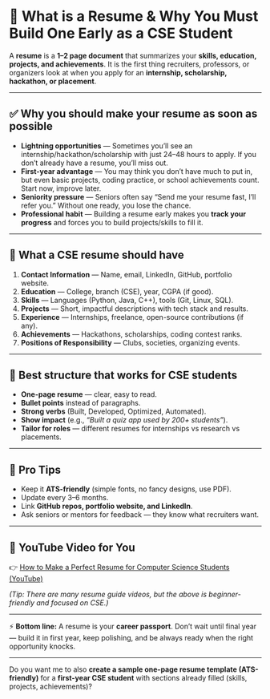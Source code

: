 # 📄 What is a Resume & Why You Must Build One Early as a CSE Student

A **resume** is a **1–2 page document** that summarizes your **skills, education, projects, and achievements**. It is the first thing recruiters, professors, or organizers look at when you apply for an **internship, scholarship, hackathon, or placement**.

---

## ✅ Why you should make your resume **as soon as possible**

* **Lightning opportunities** — Sometimes you’ll see an internship/hackathon/scholarship with just 24–48 hours to apply. If you don’t already have a resume, you’ll miss out.
* **First-year advantage** — You may think you don’t have much to put in, but even basic projects, coding practice, or school achievements count. Start now, improve later.
* **Seniority pressure** — Seniors often say “Send me your resume fast, I’ll refer you.” Without one ready, you lose the chance.
* **Professional habit** — Building a resume early makes you **track your progress** and forces you to build projects/skills to fill it.

---

## 📌 What a CSE resume should have

1. **Contact Information** — Name, email, LinkedIn, GitHub, portfolio website.
2. **Education** — College, branch (CSE), year, CGPA (if good).
3. **Skills** — Languages (Python, Java, C++), tools (Git, Linux, SQL).
4. **Projects** — Short, impactful descriptions with tech stack and results.
5. **Experience** — Internships, freelance, open-source contributions (if any).
6. **Achievements** — Hackathons, scholarships, coding contest ranks.
7. **Positions of Responsibility** — Clubs, societies, organizing events.

---

## 🎯 Best structure that works for CSE students

* **One-page resume** — clear, easy to read.
* **Bullet points** instead of paragraphs.
* **Strong verbs** (Built, Developed, Optimized, Automated).
* **Show impact** (e.g., *“Built a quiz app used by 200+ students”*).
* **Tailor for roles** — different resumes for internships vs research vs placements.

---

## 🚀 Pro Tips

* Keep it **ATS-friendly** (simple fonts, no fancy designs, use PDF).
* Update every 3–6 months.
* Link **GitHub repos, portfolio website, and LinkedIn**.
* Ask seniors or mentors for feedback — they know what recruiters want.

---

## 🎥 YouTube Video for You

👉 [How to Make a Perfect Resume for Computer Science Students (YouTube)](https://www.youtube.com/watch?v=O2QWj3Jtr4M)

*(Tip: There are many resume guide videos, but the above is beginner-friendly and focused on CSE.)*

---

⚡ **Bottom line:** A resume is your **career passport**. Don’t wait until final year — build it in first year, keep polishing, and be always ready when the right opportunity knocks.

---

Do you want me to also **create a sample one-page resume template (ATS-friendly)** for a **first-year CSE student** with sections already filled (skills, projects, achievements)?
